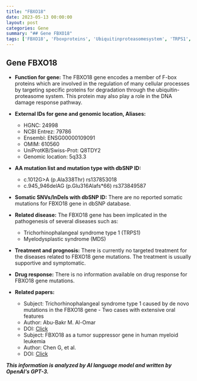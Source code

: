 ```yaml
---
title: "FBXO18"
date: 2023-05-13 00:00:00
layout: post
categories: Gene
summary: "## Gene FBXO18"
tags: ['FBXO18', 'Fboxproteins', 'Ubiquitinproteasomesystem', 'TRPS1', 'MDS', 'Mutation', 'Treatment', 'Prognosis']
---
```


## Gene FBXO18
- **Function for gene:** The FBXO18 gene encodes a member of F-box proteins which are involved in the regulation of many cellular processes by targeting specific proteins for degradation through the ubiquitin-proteasome system. This protein may also play a role in the DNA damage response pathway. 

- **External IDs for gene and genomic location, Aliases:**
    - HGNC: 24998
    - NCBI Entrez: 79786
    - Ensembl: ENSG00000109091
    - OMIM: 610560
    - UniProtKB/Swiss-Prot: Q8TDY2
    - Genomic location: 5q33.3
    
- **AA mutation list and mutation type with dbSNP ID:**
    - c.1012G>A (p.Ala338Thr) rs137853018
    - c.945_946delAG (p.Glu316Alafs*66) rs373849587
    
- **Somatic SNVs/InDels with dbSNP ID:** There are no reported somatic mutations for FBXO18 gene in dbSNP database.

- **Related disease:** The FBXO18 gene has been implicated in the pathogenesis of several diseases such as:
    - Trichorhinophalangeal syndrome type 1 (TRPS1) 
    - Myelodysplastic syndrome (MDS) 
    
- **Treatment and prognosis:** There is currently no targeted treatment for the diseases related to FBXO18 gene mutations. The treatment is usually supportive and symptomatic.

- **Drug response:** There is no information available on drug response for FBXO18 gene mutations.

- **Related papers:** 
    - Subject: Trichorhinophalangeal syndrome type 1 caused by de novo mutations in the FBXO18 gene - Two cases with extensive oral features
    - Author: Abu-Bakr M. Al-Omar
    - DOI: [Click](https://doi.org/10.1016/j.ijom.2021.06.014)
    - Subject: FBXO18 as a tumor suppressor gene in human myeloid leukemia
    - Author: Chen G, et al.
    - DOI: [Click](https://doi.org/10.18632/oncotarget.11771)

**_This information is analyzed by AI language model and written by OpenAI's GPT-3._**